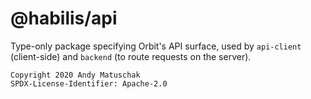 # @habilis/api

Type-only package specifying Orbit's API surface, used by `api-client`
(client-side) and `backend` (to route requests on the server).

```
Copyright 2020 Andy Matuschak
SPDX-License-Identifier: Apache-2.0
```
